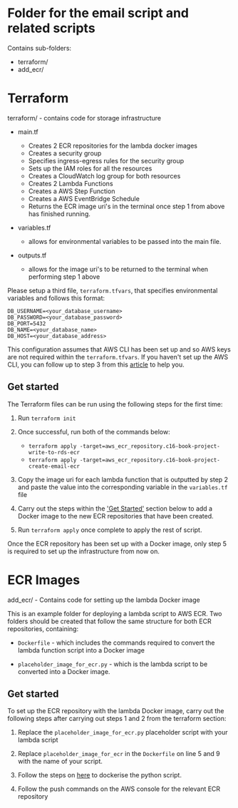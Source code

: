 # Folder for the email script and related scripts

Contains sub-folders:

* terraform/
* add_ecr/

# Terraform

terraform/ - contains code for storage infrastructure

* main.tf

    * Creates 2 ECR repositories for the lambda docker images
    * Creates a security group
    * Specifies ingress-egress rules for the security group
    * Sets up the IAM roles for all the resources
    * Creates a CloudWatch log group for both resources
    * Creates 2 Lambda Functions
    * Creates a AWS Step Function
    * Creates a AWS EventBridge Schedule
    * Returns the ECR image uri's in the terminal once step 1 from above has finished running.

* variables.tf 

    * allows for environmental variables to be passed into the main file.

* outputs.tf 

    * allows for the image uri's to be returned to the terminal when performing step 1 above

Please setup a third file, `terraform.tfvars`, that specifies environmental variables and follows this format:

```
DB_USERNAME=<your_database_username>
DB_PASSWORD=<your_database_password>
DB_PORT=5432
DB_NAME=<your_database_name>
DB_HOST=<your_database_address>
```

This configuration assumes that AWS CLI has been set up and so AWS keys are not required within the `terraform.tfvars`. If you haven't set up the AWS CLI, you can follow up to step 3 from this [article](https://medium.com/@simonazhangzy/installing-and-configuring-the-aws-cli-7d33796e4a7c) to help you.


## Get started

The Terraform files can be run using the following steps for the first time:

1. Run `terraform init`

2. Once successful, run both of the commands below:  
    * `terraform apply -target=aws_ecr_repository.c16-book-project-write-to-rds-ecr`
    * `terraform apply -target=aws_ecr_repository.c16-book-project-create-email-ecr`

3. Copy the image uri for each lambda function that is outputted by step 2 and paste the value into the corresponding variable in the `variables.tf` file

4. Carry out the steps within the ['Get Started'](#get-started-1) section below to add a Docker image to the new ECR repositories that have been created.

5. Run `terraform apply` once complete to apply the rest of script.

Once the ECR repository has been set up with a Docker image, only step 5 is required to set up the infrastructure from now on.


# ECR Images

add_ecr/ - Contains code for setting up the lambda Docker image

This is an example folder for deploying a lambda script to AWS ECR. Two folders should be created that follow the same structure for both ECR repositories, containing:

* `Dockerfile` - which includes the commands required to convert the lambda function script into a Docker image

* `placeholder_image_for_ecr.py` - which is the lambda script to be converted into a Docker image.


## Get started <a name="dockerise_image"></a>

To set up the ECR repository with the lambda Docker image, carry out the following steps after carrying out steps 1 and 2 from the terraform section:

1. Replace the `placeholder_image_for_ecr.py` placeholder script with your lambda script

2. Replace `placeholder_image_for_ecr` in the `Dockerfile` on line 5 and 9 with the name of your script.

3. Follow the steps on [here](https://docs.aws.amazon.com/lambda/latest/dg/python-image.html#python-image-instructions) to dockerise the python script.

4. Follow the push commands on the AWS console for the relevant ECR repository

